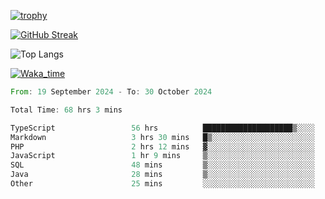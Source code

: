 <!--
**ren-joey/ren-joey** is a ✨ _special_ ✨ repository because its `README.md` (this file) appears on your GitHub profile.

Here are some ideas to get you started:

- 🔭 I’m currently working on ...
- 🌱 I’m currently learning ...
- 👯 I’m looking to collaborate on ...
- 🤔 I’m looking for help with ...
- 💬 Ask me about ...
- 📫 How to reach me: ...
- 😄 Pronouns: ...
- ⚡ Fun fact: ...
-->

[![trophy](https://github-profile-trophy.vercel.app/?username=ren-joey&theme=darkhub)](https://github.com/ren-joey)

[![GitHub Streak](https://streak-stats.demolab.com/?user=ren-joey&theme=dark)](https://github.com/ren-joey)

![Top Langs](https://github-readme-stats.vercel.app/api/top-langs?username=ren-joey&show_icons=true&layout=compact&locale=en&hide=html,CSS,scss,Pug,Twig&theme=dark)

[![Waka_time](https://github-readme-stats.vercel.app/api/wakatime?username=joeyren&theme=dark)](https://github.com/ren-joey)

<!--START_SECTION:waka-->

```rust
From: 19 September 2024 - To: 30 October 2024

Total Time: 68 hrs 3 mins

TypeScript                 56 hrs          ████████████████████▒░░░░   81.80 %
Markdown                   3 hrs 30 mins   █▒░░░░░░░░░░░░░░░░░░░░░░░   05.13 %
PHP                        2 hrs 12 mins   ▓░░░░░░░░░░░░░░░░░░░░░░░░   03.22 %
JavaScript                 1 hr 9 mins     ▒░░░░░░░░░░░░░░░░░░░░░░░░   01.69 %
SQL                        48 mins         ▒░░░░░░░░░░░░░░░░░░░░░░░░   01.18 %
Java                       28 mins         ▒░░░░░░░░░░░░░░░░░░░░░░░░   00.70 %
Other                      25 mins         ░░░░░░░░░░░░░░░░░░░░░░░░░   00.62 %
```

<!--END_SECTION:waka-->

